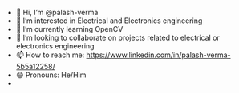- 👋 Hi, I’m @palash-verma
- 👀 I’m interested in Electrical and Electronics engineering
- 🌱 I’m currently learning OpenCV
- 💞️ I’m looking to collaborate on projects related to electrical or electronics engineering
- 📫 How to reach me: https://www.linkedin.com/in/palash-verma-5b5a12258/
- 😄 Pronouns: He/Him
- 
<!---
palash-verma/palash-verma is a ✨ special ✨ repository because its `README.md` (this file) appears on your GitHub profile.
You can click the Preview link to take a look at your changes.
--->
